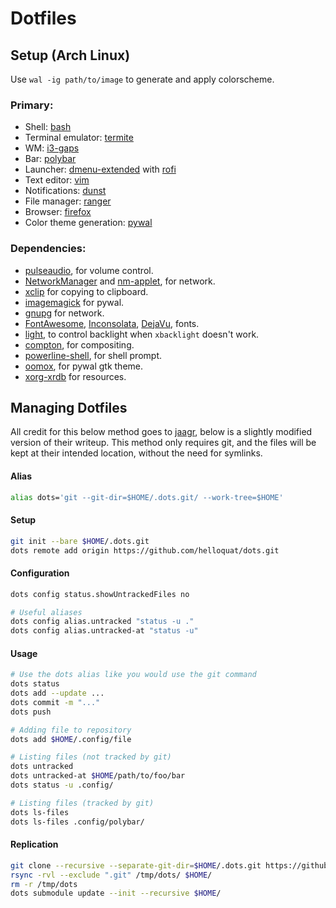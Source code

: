 # Dotfiles

## Setup (Arch Linux)

Use `wal -ig path/to/image` to generate and apply colorscheme.  

### Primary:
- Shell: [bash](https://www.gnu.org/software/bash/)
- Terminal emulator: [termite](https://github.com/thestinger/termite)
- WM: [i3-gaps](https://github.com/Airblader/i3)  
- Bar: [polybar](https://github.com/jaagr/polybar)  
- Launcher: [dmenu-extended](https://github.com/MarkHedleyJones/dmenu-extended) with [rofi](https://github.com/DaveDavenport/rofi)  
- Text editor: [vim](https://github.com/vim/vim)
- Notifications: [dunst](https://github.com/dunst-project/dunst)  
- File manager: [ranger](https://github.com/ranger/ranger)  
- Browser: [firefox](https://www.archlinux.org/packages/extra/x86_64/firefox/)  
- Color theme generation: [pywal](https://github.com/dylanaraps/pywal)  

### Dependencies:
- [pulseaudio](https://www.archlinux.org/packages/?name=pulseaudio), for volume control.
- [NetworkManager](https://www.archlinux.org/packages/extra/x86_64/networkmanager/) and [nm-applet](https://www.archlinux.org/packages/extra/x86_64/network-manager-applet/), for network.
- [xclip](https://github.com/astrand/xclip) for copying to clipboard.
- [imagemagick](https://github.com/ImageMagick/ImageMagick) for pywal.
- [gnupg](https://www.archlinux.org/packages/core/x86_64/gnupg/) for network.
- [FontAwesome](https://aur.archlinux.org/packages/ttf-font-awesome/), [Inconsolata](https://www.archlinux.org/packages/community/any/ttf-inconsolata/), [DejaVu](https://www.archlinux.org/packages/extra/any/ttf-dejavu/), fonts.
- [light](https://github.com/haikarainen/light), to control backlight when `xbacklight` doesn't work.
- [compton](https://github.com/chjj/compton), for compositing.
- [powerline-shell](https://github.com/b-ryan/powerline-shell), for shell prompt.
- [oomox](https://github.com/themix-project/oomox), for pywal gtk theme.
- [xorg-xrdb](https://www.archlinux.org/packages/extra/x86_64/xorg-xrdb/) for resources.

## Managing Dotfiles

All credit for this below method goes to [jaagr](https://github.com/jaagr/dots), below is a slightly modified version of their writeup. This method only requires git, and the files will be kept at their intended location, without the need for symlinks.

#### Alias
~~~ sh
alias dots='git --git-dir=$HOME/.dots.git/ --work-tree=$HOME'
~~~

#### Setup
~~~ sh
git init --bare $HOME/.dots.git
dots remote add origin https://github.com/helloquat/dots.git
~~~

#### Configuration
~~~ sh
dots config status.showUntrackedFiles no

# Useful aliases
dots config alias.untracked "status -u ."
dots config alias.untracked-at "status -u"
~~~

#### Usage
~~~ sh
# Use the dots alias like you would use the git command
dots status
dots add --update ...
dots commit -m "..."
dots push

# Adding file to repository
dots add $HOME/.config/file

# Listing files (not tracked by git)
dots untracked
dots untracked-at $HOME/path/to/foo/bar
dots status -u .config/

# Listing files (tracked by git)
dots ls-files
dots ls-files .config/polybar/
~~~

#### Replication
~~~ sh
git clone --recursive --separate-git-dir=$HOME/.dots.git https://github.com/helloquat/dots.git /tmp/dots
rsync -rvl --exclude ".git" /tmp/dots/ $HOME/
rm -r /tmp/dots
dots submodule update --init --recursive $HOME/
~~~
